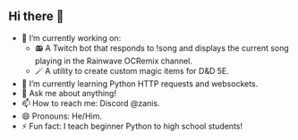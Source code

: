 ## Hi there 👋

- 🔭 I’m currently working on:
  - 📻 A Twitch bot that responds to !song and displays the current song playing in the Rainwave OCRemix channel.
  - 🪄 A utility to create custom magic items for D&D 5E. 
- 🌱 I’m currently learning Python HTTP requests and websockets.
- 💬 Ask me about anything!
- 📫 How to reach me: Discord @zanis.
- 😄 Pronouns: He/Him.
- ⚡ Fun fact: I teach beginner Python to high school students!
